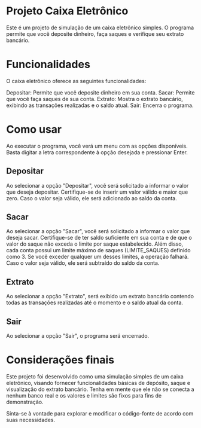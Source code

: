 # Projeto Caixa Eletrônico

Este é um projeto de simulação de um caixa eletrônico simples. O programa permite que você deposite dinheiro, faça saques e verifique seu extrato bancário.

# Funcionalidades

O caixa eletrônico oferece as seguintes funcionalidades:

Depositar: Permite que você deposite dinheiro em sua conta.
Sacar: Permite que você faça saques de sua conta.
Extrato: Mostra o extrato bancário, exibindo as transações realizadas e o saldo atual.
Sair: Encerra o programa.

# Como usar

Ao executar o programa, você verá um menu com as opções disponíveis. Basta digitar a letra correspondente à opção desejada e pressionar Enter.

## Depositar

Ao selecionar a opção "Depositar", você será solicitado a informar o valor que deseja depositar. Certifique-se de inserir um valor válido e maior que zero. Caso o valor seja válido, ele será adicionado ao saldo da conta.

## Sacar

Ao selecionar a opção "Sacar", você será solicitado a informar o valor que deseja sacar. Certifique-se de ter saldo suficiente em sua conta e de que o valor do saque não exceda o limite por saque estabelecido. Além disso, cada conta possui um limite máximo de saques (LIMITE_SAQUES) definido como 3. Se você exceder qualquer um desses limites, a operação falhará. Caso o valor seja válido, ele será subtraído do saldo da conta.

## Extrato

Ao selecionar a opção "Extrato", será exibido um extrato bancário contendo todas as transações realizadas até o momento e o saldo atual da conta.

## Sair

Ao selecionar a opção "Sair", o programa será encerrado.

# Considerações finais

Este projeto foi desenvolvido como uma simulação simples de um caixa eletrônico, visando fornecer funcionalidades básicas de depósito, saque e visualização do extrato bancário. Tenha em mente que ele não se conecta a nenhum banco real e os valores e limites são fixos para fins de demonstração.

Sinta-se à vontade para explorar e modificar o código-fonte de acordo com suas necessidades.
